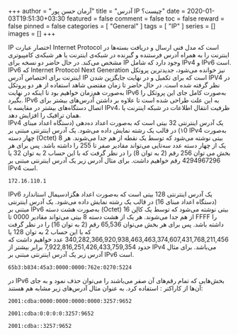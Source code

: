 +++
author = "آرمان حسن پور"
title = "آدرس IP چیست؟" 
date = 2020-01-03T19:51:30+03:30
featured = false
comment = false
toc = false
reward = false
pinned = false
categories = [
	"General"
]
tags = [
    "IP"
]
series = []
images = []
+++

IP اختصار عبارت Internet Protocol است که مدل فنی ارسال و دریافت بسته‌ها در اینترنت را به همراه آدرس فرستنده و گیرنده در شبکه‌ی اینترنت یا هر شبکه‌ی کامپیوتری مشخص می‌کند. در حال حاضر دو نسخه برای IP وجود دارد که شامل IPv4 و IPv6 است.
<br>
IPv6 که Internet Protocol Next Generation نیز خوانده می‌شود، جدیدترین پروتکل اینترنت برای اختصاص آدرس IP است که برای تکمیل و در نهایت جایگزین شدن IPV4 در نظر گرفته شده است. در حال حاضر تا زمان مقتضی شاهد استفاده از هر دو پروتکل به‌صورت هم‌زمان خواهیم بود تا اینکه در نهایت IPv6 به‌صورت کامل جای این پروتکل را بگیرد. IPv6 به این علت طراحی شده است تا علاوه بر داشتن آدرس‌های بیشتر برای اتصال دستگاه‌های بیشتر در مقایسه با IPv4، ظرفیت انتقال اطلاعات در شبکه اینترنت یا همان ترافیک را افزایش دهد.
<br>
IPv4 یک آدرس اینترنتی 32 بیتی است که به‌صورت اعداد ده‌دهی (دستگاه اعداد مبنای ۱0) در قالب یک رشته نمایش داده می‌شود. یک آدرس اینترنتی مبتنی بر IPv4 به‌صورت چهار دسته (Octet) 8 بیتی نوشته می‌شود که توسط یک نقطه از هم جدا می‌شوند. هر یک از چهار دسته عدد سه‌تایی می‌تواند مقادیر صفر تا 255 را داشته باشد. پس برای هر بخش می توان 256 رقم (2 به توان 8) را در نظر گرفت که با این حساب 2 به توان 32 یا 4294967296 رقم خواهیم داشت. برای مثال آدرس زیر یک آدرس اینترنتی مبتنی بر IPv4 است.
```Text
172.16.110.1
```
IPv6 یک آدرس اینترنتی 128 بیتی است که به‌صورت اعداد هگزادسیمال استاندارد (دستگاه اعداد مبنای 16) در قالب یک رشته نمایش داده می‌شود. یک آدرس اینترنتی مبتنی بر IPv6 به‌صورت هشت دسته (Octet) 16 بیتی نوشته می‌شود که توسط یک کالِن از هم جدا می‌شوند. هر یک از هشت دسته 8 بیتی می‌تواند مقادیر 0000 تا FFFF  را داشته باشد. پس برای هر بخش می‌توان 65,536 رقم (2 به توان 16) را در نظر گرفت که با این حساب 2 به توان 128 یا 340,282,366,920,938,463,463,374,607,431,768,211,456 عدد خواهیم داشت که حدود 7,922,816,251,426,433,759,354 برابر بیشتر از IPv4 می‌باشد. برای مثال آدرس زیر یک آدرس اینترنتی مبتنی بر IPv6 است.
```Text
65b3:b834:45a3:0000:0000:762e:0270:5224
```
در IPv6 بخش‌هایی که تمام رقم‌های آن صفر می‌باشند را می‌توان حذف نمود و به جای آن‌ها از کاراکتر : استفاده کرد. به عنوان مثال آدرس‌های زیر مشابه هم هستند:
```Text
2001:cdba:0000:0000:0000:0000:3257:9652

2001:cdba:0:0:0:0:3257:9652

2001:cdba::3257:9652
```